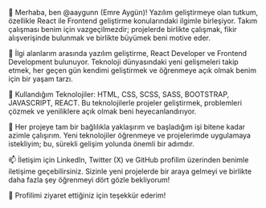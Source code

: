 👋 Merhaba, ben @aaygunn (Emre Aygün)! Yazılım geliştirmeye olan tutkum, özellikle React ile Frontend geliştirme konularındaki ilgimle birleşiyor. Takım çalışması benim için vazgeçilmezdir; projelerde birlikte çalışmak, fikir alışverişinde bulunmak ve birlikte büyümek beni motive eder.

👀 İlgi alanlarım arasında yazılım geliştirme, React Developer ve Frontend Development bulunuyor. Teknoloji dünyasındaki yeni gelişmeleri takip etmek, her geçen gün kendimi geliştirmek ve öğrenmeye açık olmak benim için bir yaşam tarzı.

🌱 Kullandığım Teknolojiler: HTML, CSS, SCSS, SASS, BOOTSTRAP, JAVASCRIPT, REACT. Bu teknolojilerle projeler geliştirmek, problemleri çözmek ve yeniliklere açık olmak beni heyecanlandırıyor.

💞️ Her projeye tam bir bağlılıkla yaklaşırım ve başladığım işi bitene kadar azimle çalışırım. Yeni teknolojiler öğrenmeye ve projelerimde uygulamaya istekliyim; bu, sürekli gelişim yolunda önemli bir adımdır.

📫 İletişim için LinkedIn, Twitter (X) ve GitHub profilim üzerinden benimle iletişime geçebilirsiniz. Sizinle yeni projelerde bir araya gelmeyi ve birlikte daha fazla şey öğrenmeyi dört gözle bekliyorum! 

🚀 Profilimi ziyaret ettiğiniz için teşekkür ederim!
